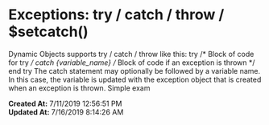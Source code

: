 # Exceptions: try / catch / throw / $setcatch()

Dynamic Objects supports try / catch / throw like this: try /* Block of code for try */ catch {variable_name} /* Block of code if an exception is thrown */ end try The catch statement may optionally be followed by a variable name. In this case, the variable is updated with the exception object that is created when an exception is thrown. Simple exam  

**Created At:** 7/11/2019 12:56:51 PM  
**Updated At:** 7/16/2019 8:14:26 AM  

